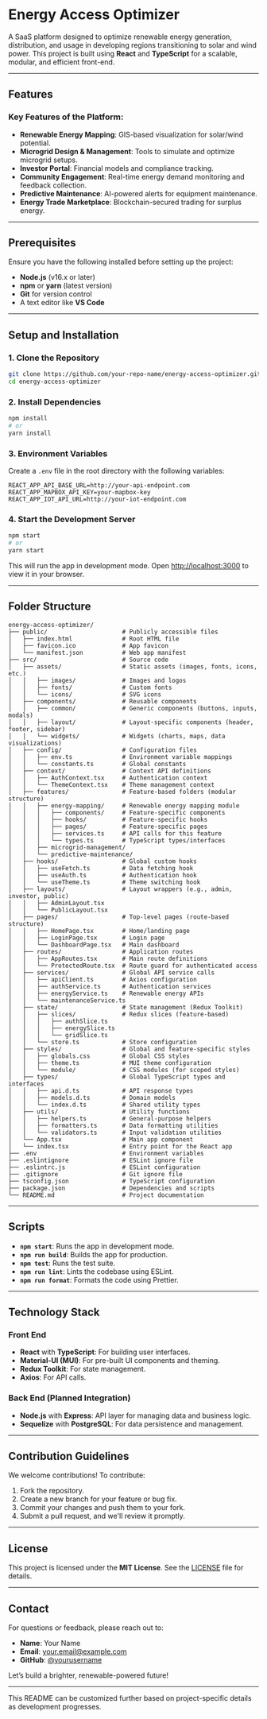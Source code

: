 # Energy Access Optimizer

A SaaS platform designed to optimize renewable energy generation, distribution, and usage in developing regions transitioning to solar and wind power. This project is built using **React** and **TypeScript** for a scalable, modular, and efficient front-end.

---

## Features

### Key Features of the Platform:

- **Renewable Energy Mapping**: GIS-based visualization for solar/wind potential.
- **Microgrid Design & Management**: Tools to simulate and optimize microgrid setups.
- **Investor Portal**: Financial models and compliance tracking.
- **Community Engagement**: Real-time energy demand monitoring and feedback collection.
- **Predictive Maintenance**: AI-powered alerts for equipment maintenance.
- **Energy Trade Marketplace**: Blockchain-secured trading for surplus energy.

---

## Prerequisites

Ensure you have the following installed before setting up the project:

- **Node.js** (v16.x or later)
- **npm** or **yarn** (latest version)
- **Git** for version control
- A text editor like **VS Code**

---

## Setup and Installation

### 1. Clone the Repository

```bash
git clone https://github.com/your-repo-name/energy-access-optimizer.git
cd energy-access-optimizer
```

### 2. Install Dependencies

```bash
npm install
# or
yarn install
```

### 3. Environment Variables

Create a `.env` file in the root directory with the following variables:

```env
REACT_APP_API_BASE_URL=http://your-api-endpoint.com
REACT_APP_MAPBOX_API_KEY=your-mapbox-key
REACT_APP_IOT_API_URL=http://your-iot-endpoint.com
```

### 4. Start the Development Server

```bash
npm start
# or
yarn start
```

This will run the app in development mode. Open [http://localhost:3000](http://localhost:3000) to view it in your browser.

---

## Folder Structure

```
energy-access-optimizer/
├── public/                     # Publicly accessible files
│   ├── index.html              # Root HTML file
│   ├── favicon.ico             # App favicon
│   └── manifest.json           # Web app manifest
├── src/                        # Source code
│   ├── assets/                 # Static assets (images, fonts, icons, etc.)
│   │   ├── images/             # Images and logos
│   │   ├── fonts/              # Custom fonts
│   │   └── icons/              # SVG icons
│   ├── components/             # Reusable components
│   │   ├── common/             # Generic components (buttons, inputs, modals)
│   │   ├── layout/             # Layout-specific components (header, footer, sidebar)
│   │   └── widgets/            # Widgets (charts, maps, data visualizations)
│   ├── config/                 # Configuration files
│   │   ├── env.ts              # Environment variable mappings
│   │   └── constants.ts        # Global constants
│   ├── context/                # Context API definitions
│   │   ├── AuthContext.tsx     # Authentication context
│   │   └── ThemeContext.tsx    # Theme management context
│   ├── features/               # Feature-based folders (modular structure)
│   │   ├── energy-mapping/     # Renewable energy mapping module
│   │   │   ├── components/     # Feature-specific components
│   │   │   ├── hooks/          # Feature-specific hooks
│   │   │   ├── pages/          # Feature-specific pages
│   │   │   ├── services.ts     # API calls for this feature
│   │   │   └── types.ts        # TypeScript types/interfaces
│   │   ├── microgrid-management/
│   │   └── predictive-maintenance/
│   ├── hooks/                  # Global custom hooks
│   │   ├── useFetch.ts         # Data fetching hook
│   │   ├── useAuth.ts          # Authentication hook
│   │   └── useTheme.ts         # Theme switching hook
│   ├── layouts/                # Layout wrappers (e.g., admin, investor, public)
│   │   ├── AdminLayout.tsx
│   │   └── PublicLayout.tsx
│   ├── pages/                  # Top-level pages (route-based structure)
│   │   ├── HomePage.tsx        # Home/landing page
│   │   ├── LoginPage.tsx       # Login page
│   │   └── DashboardPage.tsx   # Main dashboard
│   ├── routes/                 # Application routes
│   │   ├── AppRoutes.tsx       # Main route definitions
│   │   └── ProtectedRoute.tsx  # Route guard for authenticated access
│   ├── services/               # Global API service calls
│   │   ├── apiClient.ts        # Axios configuration
│   │   ├── authService.ts      # Authentication services
│   │   ├── energyService.ts    # Renewable energy APIs
│   │   └── maintenanceService.ts
│   ├── state/                  # State management (Redux Toolkit)
│   │   ├── slices/             # Redux slices (feature-based)
│   │   │   ├── authSlice.ts
│   │   │   ├── energySlice.ts
│   │   │   └── gridSlice.ts
│   │   └── store.ts            # Store configuration
│   ├── styles/                 # Global and feature-specific styles
│   │   ├── globals.css         # Global CSS styles
│   │   ├── theme.ts            # MUI theme configuration
│   │   └── module/             # CSS modules (for scoped styles)
│   ├── types/                  # Global TypeScript types and interfaces
│   │   ├── api.d.ts            # API response types
│   │   ├── models.d.ts         # Domain models
│   │   └── index.d.ts          # Shared utility types
│   ├── utils/                  # Utility functions
│   │   ├── helpers.ts          # General-purpose helpers
│   │   ├── formatters.ts       # Data formatting utilities
│   │   └── validators.ts       # Input validation utilities
│   └── App.tsx                 # Main app component
│   └── index.tsx               # Entry point for the React app
├── .env                        # Environment variables
├── .eslintignore               # ESLint ignore file
├── .eslintrc.js                # ESLint configuration
├── .gitignore                  # Git ignore file
├── tsconfig.json               # TypeScript configuration
├── package.json                # Dependencies and scripts
└── README.md                   # Project documentation

```

---

## Scripts

- **`npm start`**: Runs the app in development mode.
- **`npm run build`**: Builds the app for production.
- **`npm test`**: Runs the test suite.
- **`npm run lint`**: Lints the codebase using ESLint.
- **`npm run format`**: Formats the code using Prettier.

---

## Technology Stack

### Front End

- **React** with **TypeScript**: For building user interfaces.
- **Material-UI (MUI)**: For pre-built UI components and theming.
- **Redux Toolkit**: For state management.
- **Axios**: For API calls.

### Back End (Planned Integration)

- **Node.js** with **Express**: API layer for managing data and business logic.
- **Sequelize** with **PostgreSQL**: For data persistence and management.

---

## Contribution Guidelines

We welcome contributions! To contribute:

1. Fork the repository.
2. Create a new branch for your feature or bug fix.
3. Commit your changes and push them to your fork.
4. Submit a pull request, and we'll review it promptly.

---

## License

This project is licensed under the **MIT License**. See the [LICENSE](LICENSE) file for details.

---

## Contact

For questions or feedback, please reach out to:

- **Name**: Your Name
- **Email**: your.email@example.com
- **GitHub**: [@yourusername](https://github.com/yourusername)

Let’s build a brighter, renewable-powered future!

---

This README can be customized further based on project-specific details as development progresses.
